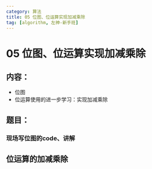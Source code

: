 ```yaml
---
category: 算法
title: 05 位图、位运算实现加减乘除
tag: [algorithm, 左神-新手班]
---
```

# 05 位图、位运算实现加减乘除

## 内容：
- 位图
- 位运算使用的进一步学习：实现加减乘除

## 题目：

### 现场写位图的code、讲解

## 位运算的加减乘除